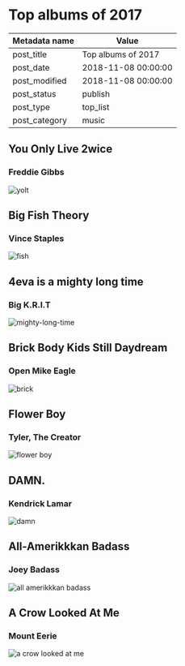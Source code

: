# Top albums of 2017

| Metadata name | Value               |
| ------------- | ------------------- |
| post_title    | Top albums of 2017  |
| post_date     | 2018-11-08 00:00:00 |
| post_modified | 2018-11-08 00:00:00 |
| post_status   | publish             |
| post_type     | top_list            |
| post_category | music               |

## You Only Live 2wice

### Freddie Gibbs

![yolt](/blog-posts/images/yolt.jpg)

## Big Fish Theory

### Vince Staples

![fish](/blog-posts/images/fish.jpg)

## 4eva is a mighty long time

### Big K.R.I.T

![mighty-long-time](/blog-posts/images/mighty-long-time.jpg)

## Brick Body Kids Still Daydream

### Open Mike Eagle

![brick](/blog-posts/images/brick.jpg)

## Flower Boy

### Tyler, The Creator

![flower boy](/blog-posts/images/flower-boy.jpg)

## DAMN.

### Kendrick Lamar

![damn](/blog-posts/images/damn.jpg)

## All-Amerikkkan Badass

### Joey Badass

![all amerikkkan badass](/blog-posts/images/all-amerikkkan.jpg)

## A Crow Looked At Me

### Mount Eerie

![a crow looked at me](/blog-posts/images/a-crow.jpg)
